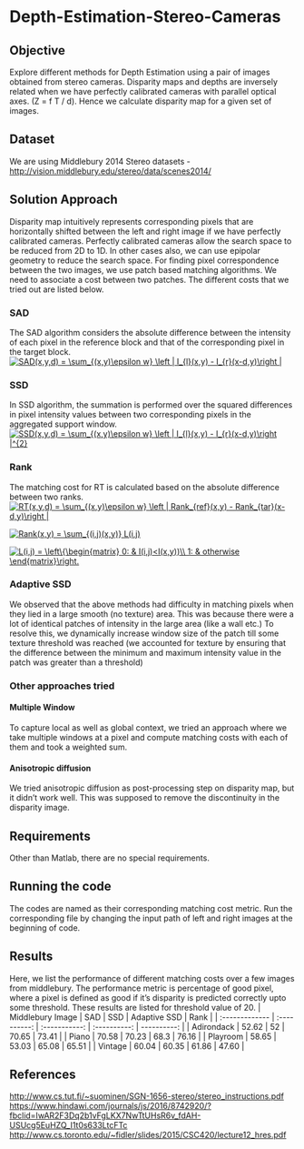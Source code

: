# Depth-Estimation-Stereo-Cameras #
## Objective ##
Explore different methods for Depth Estimation using a pair of images obtained from stereo cameras.
Disparity maps and depths are inversely related when we have perfectly calibrated cameras with parallel optical axes. (Z = f T / d). Hence we calculate disparity map for a given set of images.

## Dataset ##
We are using Middlebury 2014 Stereo datasets - http://vision.middlebury.edu/stereo/data/scenes2014/


## Solution Approach ##
Disparity map intuitively represents corresponding pixels that are horizontally shifted between the left and right image if we have perfectly calibrated cameras. Perfectly calibrated cameras allow the search space to be reduced from 2D to 1D. In other cases also, we can use epipolar geometry to reduce the search space. For finding pixel correspondence between the two images, we use patch based matching algorithms. We need to associate a cost between two patches. The different costs that we tried out are listed below.

### SAD ###
The SAD algorithm considers the absolute difference between the intensity of each pixel in the reference block and that of the corresponding pixel in the target block. <br />
<a href="https://www.codecogs.com/eqnedit.php?latex=SAD(x,y,d)&space;=&space;\sum_{(x,y)\epsilon&space;w}&space;\left&space;|&space;I_{l}(x,y)&space;-&space;I_{r}(x-d,y)\right&space;|" target="_blank"><img src="https://latex.codecogs.com/gif.latex?SAD(x,y,d)&space;=&space;\sum_{(x,y)\epsilon&space;w}&space;\left&space;|&space;I_{l}(x,y)&space;-&space;I_{r}(x-d,y)\right&space;|" title="SAD(x,y,d) = \sum_{(x,y)\epsilon w} \left | I_{l}(x,y) - I_{r}(x-d,y)\right |" /></a>

### SSD ###
In SSD algorithm, the summation is performed over the squared differences in pixel intensity values between two corresponding pixels in the aggregated support window. <br />
<a href="https://www.codecogs.com/eqnedit.php?latex=SSD(x,y,d)&space;=&space;\sum_{(x,y)\epsilon&space;w}&space;\left&space;|&space;I_{l}(x,y)&space;-&space;I_{r}(x-d,y)\right&space;|^{2}" target="_blank"><img src="https://latex.codecogs.com/gif.latex?SSD(x,y,d)&space;=&space;\sum_{(x,y)\epsilon&space;w}&space;\left&space;|&space;I_{l}(x,y)&space;-&space;I_{r}(x-d,y)\right&space;|^{2}" title="SSD(x,y,d) = \sum_{(x,y)\epsilon w} \left | I_{l}(x,y) - I_{r}(x-d,y)\right |^{2}" /></a>


### Rank ###
The matching cost for RT is calculated based on the absolute difference between two ranks. <br />
<a href="https://www.codecogs.com/eqnedit.php?latex=RT(x,y,d)&space;=&space;\sum_{(x,y)\epsilon&space;w}&space;\left&space;|&space;Rank_{ref}(x,y)&space;-&space;Rank_{tar}(x-d,y)\right&space;|" target="_blank"><img src="https://latex.codecogs.com/gif.latex?RT(x,y,d)&space;=&space;\sum_{(x,y)\epsilon&space;w}&space;\left&space;|&space;Rank_{ref}(x,y)&space;-&space;Rank_{tar}(x-d,y)\right&space;|" title="RT(x,y,d) = \sum_{(x,y)\epsilon w} \left | Rank_{ref}(x,y) - Rank_{tar}(x-d,y)\right |" /></a>

<a href="https://www.codecogs.com/eqnedit.php?latex=Rank(x,y)&space;=&space;\sum_{(i,j)(x,y)}&space;L(i,j)" target="_blank"><img src="https://latex.codecogs.com/gif.latex?Rank(x,y)&space;=&space;\sum_{(i,j)(x,y)}&space;L(i,j)" title="Rank(x,y) = \sum_{(i,j)(x,y)} L(i,j)" /></a>

<a href="https://www.codecogs.com/eqnedit.php?latex=L(i,j)&space;=&space;\left\{\begin{matrix}&space;0:&space;&&space;I(i,j)<I(x,y))\\&space;1:&space;&&space;otherwise&space;\end{matrix}\right." target="_blank"><img src="https://latex.codecogs.com/gif.latex?L(i,j)&space;=&space;\left\{\begin{matrix}&space;0:&space;&&space;I(i,j)<I(x,y))\\&space;1:&space;&&space;otherwise&space;\end{matrix}\right." title="L(i,j) = \left\{\begin{matrix} 0: & I(i,j)<I(x,y))\\ 1: & otherwise \end{matrix}\right." /></a>


### Adaptive SSD ###
We observed that the above methods had difficulty in matching pixels when they lied in a large smooth (no texture) area. This was because there were a lot of identical patches of intensity in the large area (like a wall etc.) To resolve this, we dynamically increase window size of the patch till some texture threshold was reached (we accounted for texture by ensuring that the difference between the minimum and maximum intensity value in the patch was greater than a threshold)

### Other approaches tried ###

#### Multiple Window ####
To capture local as well as global context, we tried an approach where we take multiple windows at a pixel and compute matching costs with each of them and took a weighted sum.

#### Anisotropic diffusion ####
We tried anisotropic diffusion as post-processing step on disparity map, but it didn’t work well. This was supposed to remove the discontinuity in the disparity image.

## Requirements ##
Other than Matlab, there are no special requirements.
## Running the code ##
The codes are named as their corresponding matching cost metric. Run the corresponding file by changing the input path of left and right images at the beginning of code.
## Results ##
Here, we list the performance of different matching costs over a few images from middlebury. The performance metric is percentage of good pixel, where a pixel is defined as good if it’s disparity is predicted correctly upto some threshold. These results are listed for threshold value of 20. 
| Middlebury Image | SAD   | SSD | Adaptive SSD   | Rank | 
| :------------- | :----------: | :-----------: | :----------: | ----------: | 
|  Adirondack | 52.62   | 52    | 70.65 | 73.41 | 
|  Piano  | 70.58 | 70.23 | 68.3 | 76.16 | 
| Playroom | 58.65 | 53.03 | 65.08 | 65.51 |
| Vintage | 60.04 | 60.35 | 61.86 | 47.60 |


## References ##
http://www.cs.tut.fi/~suominen/SGN-1656-stereo/stereo_instructions.pdf
https://www.hindawi.com/journals/js/2016/8742920/?fbclid=IwAR2F3Dq2b1vFgLKX7NwTtUHsR6v_fdAH-USUcg5EuHZQ_I1t0s633LtcFTc
http://www.cs.toronto.edu/~fidler/slides/2015/CSC420/lecture12_hres.pdf
